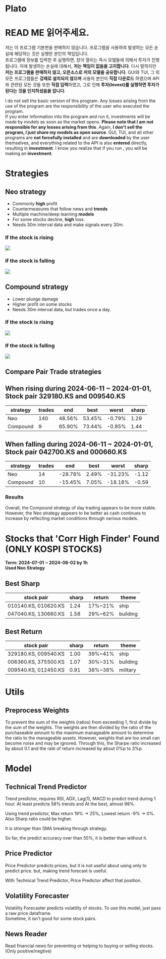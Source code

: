 # Plato

# READ ME 읽어주세요.

저는 이 프로그램 기본판을 판매하지 않습니다. 프로그램을 사용하여 발생하는 모든 손실에 해당하는 것은 실행한 본인의 책임입니다.  
프로그램에 정보를 입력한 후 실행하면, 장이 열리는 즉시 모델들에 의해서 투자가 진행됩니다. 이에 발생하는 손실에 대해서, **저는 책임이 없음을 고지합니다**.
다시 말하지만 **저는 프로그램을 판매하지 않고, 오픈소스로 저의 모델을 공유합니다**. GUI와 TUI, 그 외 모든 프로그램들은 **강제로 설치되지 않으며** 사용자 본인이 **직접 다운로드** 하였으며 API와 관련된 모든 것들 또한 **직접 입력**하였고, 그로 인해 **투자(Invest)를 실행하면 투자가 된다는 것을 인지하셨음을 압니다**.

I do not sell the basic version of this program. Any losses arising from the use of the program are the responsibility of the user who executed the program.  
If you enter information into the program and run it, investments will be made by models as soon as the market opens. **Please note that I am not responsible for any losses arising from this**.
Again, **I don't sell the program, I just share my models as open source**. GUI, TUI, and all other programs are **not forcefully installed** and are **downloaded** by the user themselves, and everything related to the API is also **entered** directly, resulting in **investment**. I know you realize that if you run , you will be making an **investment**.

# Strategies

## Neo strategy

* Commonly **high** profit
* Countermeasures that follow news and **trends**
* Multiple machine/deep learning **models**
* For some stocks decline, **high** loss.
* Needs 30m interval data and make signals every 30m.

### If the stock is rising
![](./resources/neo-rise.png)
### If the stock is falling
![](./resources/neo-decline.png)


## Compound strategy

* Lower plunge damage  
* Higher profit on some stocks
* Needs 30m interval data, but trades once a day.

### If the stock is rising
![](./resources/compound-rise.png)
### If the stock is falling
![](./resources/compound-decline.png)

## Compare Pair Trade strategies

When rising during 2024-06-11 ~ 2024-01-01, Stock pair 329180.KS and 009540.KS
-----------

| strategy | trades | end | best | worst | sharp |
|----------|--------|-----|------|-------|-------|
|Neo|140|48.56%|53.45%|-0.79%|1.29|
|Compound|9|65.90%|73.44%|-0.85%|1.44|

When falling during 2024-06-11 ~ 2024-01-01, Stock pair 042700.KS and 000660.KS
-----------

| strategy | trades | end | best | worst | sharp |
|----------|--------|-----|------|-------|-------|
|Neo|14|-28.78%|2.49%|-31.23%|-1.12|
|Compound|10|-15.45%|7.05%|-18.18%|-0.59|

### Results

Overall, the Compound strategy of day trading appears to be more stable. However, the Neo strategy appears to be better as cash continues to increase by reflecting market conditions through various models.

# Stocks that 'Corr High Finder' Found (ONLY KOSPI STOCKS)

**Term: 2024-07-01 ~ 2024-08-02 by 1h**  
**Used Neo Strategy**

## Best Sharp

| stock pair | sharp | return | theme |
|------------|-------|--------|-------|
|010140.KS, 010620.KS|1.24|17%~21%|ship|
|047040.KS, 130660.KS|1.58|29%~62%|building|

## Best Return

| stock pair | sharp | return | theme |
|------------|-------|--------|-------|
|329180.KS, 009540.KS|1.00|39%~41%|ship|
|006360.KS, 375500.KS|1.07|30%~31%|building
|009540.KS, 012450.KS|0.91|38%~38%|military|

# Utils

## Preprocess Weights

To prevent the sum of the weights (ratios) from exceeding 1, first divide by the sum of the weights. The weights are then divided by the ratio of the purchaseable amount to the maximum manageable amount to determine the ratio to the manageable assets.
However, weights that are too small can become noise and may be ignored. Through this, the Sharpe ratio increased by about 0.1 and the rate of return increased by about 0%p to 3%p.

# Model

## Technical Trend Predictor

Trend predictor, requires RSI, ADX, Lag(1), MACD to predict trend during 1 hour. At least predicts 58% trends and At the best, almost 98%.

Using trend predictor, Max return 19% -> 25%, Lowest return -9% -> 0%. Also Sharp ratio could be higher.

It is stronger than SMA breaking through strategy.

So far, the predict accuracy over than 55%, it is better than without it.

## Price Predictor

Price Predictor predicts prices, but it is not useful about using only to predict price. but, making trend forecast is useful. 

With Technical Trend Predictor, Price Predictor affect that position.

## Volatility Forecaster

Volatility Forecaster predicts volatility of stocks. To use this model, just pass a raw price dataframe.  
Sometime, it isn't good for some stock pairs.

## News Reader

Read financial news for preventing or helping to buying or selling stocks. (Only positive/negtive)